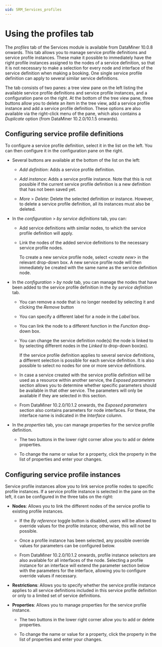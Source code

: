 ```yaml
---
uid: SRM_Services_profiles
---
```


# Using the profiles tab

The *profiles* tab of the Services module is available from DataMiner 10.0.8 onwards. This tab allows you to manage service profile definitions and service profile instances. These make it possible to immediately have the right profile instances assigned to the nodes of a service definition, so that it is not necessary to make a selection for every node and interface of the service definition when making a booking. One single service profile definition can apply to several similar service definitions.

The tab consists of two panes: a tree view pane on the left listing the available service profile definitions and service profile instances, and a configuration pane on the right. At the bottom of the tree view pane, three buttons allow you to delete an item in the tree view, add a service profile instance and add a service profile definition. These options are also available via the right-click menu of the pane, which also contains a *Duplicate* option (from DataMiner 10.2.0/10.1.5 onwards).

## Configuring service profile definitions

To configure a service profile definition, select it in the list on the left. You can then configure it in the configuration pane on the right.

- Several buttons are available at the bottom of the list on the left:

  - *Add definition*: Adds a service profile definition.

  - *Add instance*: Adds a service profile instance. Note that this is not possible if the current service profile definition is a new definition that has not been saved yet.

  - *More* > *Delete*: Delete the selected definition or instance. However, to delete a service profile definition, all its instances must also be deleted.

- In the *configuration* > *by service definitions* tab, you can:

  - Add service definitions with similar nodes, to which the service profile definition will apply.

  - Link the nodes of the added service definitions to the necessary service profile nodes.

    To create a new service profile node, select *\<create new>* in the relevant drop-down box. A new service profile node will then immediately be created with the same name as the service definition node.

- In the *configuration* > *by node* tab, you can manage the nodes that have been added to the service profile definition in the *by service definition* tab.

  - You can remove a node that is no longer needed by selecting it and clicking the *Remove* button

  - You can specify a different label for a node in the *Label* box.

  - You can link the node to a different function in the *Function* drop-down box.

  - You can change the service definition node(s) the node is linked to by selecting different nodes in the *Linked to* drop-down box(es).

    If the service profile definition applies to several service definitions, a different selection is possible for each service definition. It is also possible to select no nodes for one or more service definitions.

  - In case a service created with the service profile definition will be used as a resource within another service, the *Exposed parameters* section allows you to determine whether specific parameters should be available in that other service. The parameters will only be available if they are selected in this section.

  - From DataMiner 10.2.0/10.1.2 onwards, the *Exposed parameters* section also contains parameters for node interfaces. For these, the interface name is indicated in the *Interface* column.

- In the *properties* tab, you can manage properties for the service profile definition.

  - The two buttons in the lower right corner allow you to add or delete properties.

  - To change the name or value for a property, click the property in the list of properties and enter your changes.

## Configuring service profile instances

Service profile instances allow you to link service profile nodes to specific profile instances. If a service profile instance is selected in the pane on the left, it can be configured in the three tabs on the right:

- **Nodes**: Allows you to link the different nodes of the service profile to existing profile instances.

  - If the *By reference* toggle button is disabled, users will be allowed to override values for the profile instance; otherwise, this will not be possible.

  - Once a profile instance has been selected, any possible override values for parameters can be configured below.

  - From DataMiner 10.2.0/10.1.2 onwards, profile instance selectors are also available for all interfaces of the node. Selecting a profile instance for an interface will extend the parameter section below with the parameters for the interface, allowing you to configure override values if necessary.

- **Restrictions**: Allows you to specify whether the service profile instance applies to all service definitions included in this service profile definition or only to a limited set of service definitions.

- **Properties**: Allows you to manage properties for the service profile instance.

  - The two buttons in the lower right corner allow you to add or delete properties.

  - To change the name or value for a property, click the property in the list of properties and enter your changes.

